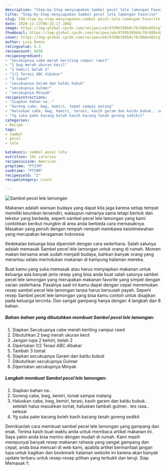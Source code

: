 ```yaml
---
description: "Step-by-Step menyiapakan Sambel pecel lele lamongan Favorite"
title: "Step-by-Step menyiapakan Sambel pecel lele lamongan Favorite"
slug: 198-step-by-step-menyiapakan-sambel-pecel-lele-lamongan-favorite
date: 2020-11-13T06:32:17.390Z
image: https://img-global.cpcdn.com/recipes/ebc97d9b399b0c70/680x482cq70/sambel-pecel-lele-lamongan-foto-resep-utama.jpg
thumbnail: https://img-global.cpcdn.com/recipes/ebc97d9b399b0c70/680x482cq70/sambel-pecel-lele-lamongan-foto-resep-utama.jpg
cover: https://img-global.cpcdn.com/recipes/ebc97d9b399b0c70/680x482cq70/sambel-pecel-lele-lamongan-foto-resep-utama.jpg
author: Lucy Owens
ratingvalue: 4.3
reviewcount: 6650
recipeingredient:
- "Secukupnya cabe merah keriting campur rawit"
- "2 bwg merah ukuran kecil"
- "2 kemiri belah 2"
- "1/2 Terasi ABC dibakar"
- "3 tomat"
- "secukupnya Garam dan kaldu bubuk"
- "secukupnya Gulmer"
- "secukupnya Minyak"
recipeinstructions:
- "Siapkan bahan na.."
- "Goreng cabe, bwg, kemiri, tomat sampai matang"
- "Haluskan cabe, bwg, kemiri, terasi, kasih garam dan kaldu bubuk.. setelah halus masukkan tomat, haluskan tambah gulmer.. tes rasa.. selesai"
- "Yg suka pake kacang boleh kasih kacang tanah goreng sedikit"
categories:
- Recipe
tags:
- sambel
- pecel
- lele

katakunci: sambel pecel lele 
nutrition: 191 calories
recipecuisine: American
preptime: "PT37M"
cooktime: "PT39M"
recipeyield: "2"
recipecategory: Lunch

---
```



![Sambel pecel lele lamongan](https://img-global.cpcdn.com/recipes/ebc97d9b399b0c70/680x482cq70/sambel-pecel-lele-lamongan-foto-resep-utama.jpg)

Makanan adalah warisan budaya yang dapat kita jaga karena setiap tempat memiliki keunikan tersendiri, walaupun namanya sama tetapi bentuk dan tekstur yang berbeda, seperti sambel pecel lele lamongan yang kami contohkan berikut mungkin di area anda berbeda cara memasaknya. Masakan yang penuh dengan rempah-rempah membawa keistimewahan yang merupakan keragaman Indonesia



Kedekatan keluarga bisa diperoleh dengan cara sederhana. Salah satunya adalah memasak Sambel pecel lele lamongan untuk orang di rumah. Momen makan bersama anak sudah menjadi budaya, bahkan banyak orang yang merantau selalu merindukan makanan di kampung halaman mereka.

Buat kamu yang suka memasak atau harus menyiapkan makanan untuk keluarga ada banyak jenis resep yang bisa anda buat salah satunya sambel pecel lele lamongan yang merupakan makanan favorite yang simpel dengan varian sederhana. Pasalnya saat ini kamu dapat dengan cepat menemukan resep sambel pecel lele lamongan tanpa harus bersusah payah.
Seperti resep Sambel pecel lele lamongan yang bisa kamu contoh untuk disajikan pada keluarga tercinta. Dan sangat gampang hanya dengan 4 langkah dan 8 bahan.


<!--inarticleads1-->

##### Bahan-bahan yang dibutuhkan membuat Sambel pecel lele lamongan:

1. Siapkan Secukupnya cabe merah keriting campur rawit
1. Dibutuhkan 2 bwg merah ukuran kecil
1. Jangan lupa 2 kemiri, belah 2
1. Diperlukan 1/2 Terasi ABC dibakar
1. Tambah 3 tomat
1. Siapkan secukupnya Garam dan kaldu bubuk
1. Dibutuhkan secukupnya Gulmer
1. Diperlukan secukupnya Minyak




<!--inarticleads2-->

##### Langkah membuat  Sambel pecel lele lamongan:

1. Siapkan bahan na..
1. Goreng cabe, bwg, kemiri, tomat sampai matang
1. Haluskan cabe, bwg, kemiri, terasi, kasih garam dan kaldu bubuk.. setelah halus masukkan tomat, haluskan tambah gulmer.. tes rasa.. selesai
1. Yg suka pake kacang boleh kasih kacang tanah goreng sedikit




Demikianlah cara membuat sambel pecel lele lamongan yang gampang dan enak. Terima kasih buat waktu anda untuk membaca artikel makanan ini. Saya yakin anda bisa meniru dengan mudah di rumah. Kami masih mempunyai banyak resep makanan rahasia yang sangat gampang dan cepat, anda bisa mencari di web kami, apabila artikel bermanfaat jangan lupa untuk bagikan dan bookmark halaman website ini karena akan banyak update terbaru untuk resep-resep pilihan yang terbukti dan teruji. Siap Memasak !!. 
